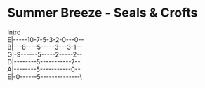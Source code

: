 # Summer Breeze - Seals & Crofts
Intro\
E|-----10-7-5-3-2-0---0--\
B|---8----5-----3---3-1--\
G|-9------5-----2-----2--\
D|--------5-----------2--\
A|--------5-----------0--\
E|-0------5--------------\
